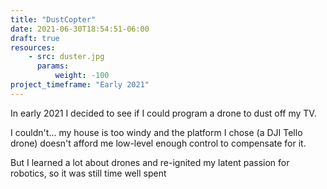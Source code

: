 ```yaml
---
title: "DustCopter"
date: 2021-06-30T18:54:51-06:00
draft: true
resources:
    - src: duster.jpg
      params:
          weight: -100
project_timeframe: "Early 2021"
---
```


In early 2021 I decided to see if I could program a drone to dust off my TV. 

I couldn't... my house is too windy and the platform I chose (a DJI Tello drone) doesn't afford me low-level enough control to compensate for it. 

But I learned a lot about drones and re-ignited my latent passion for robotics, so it was still time well spent